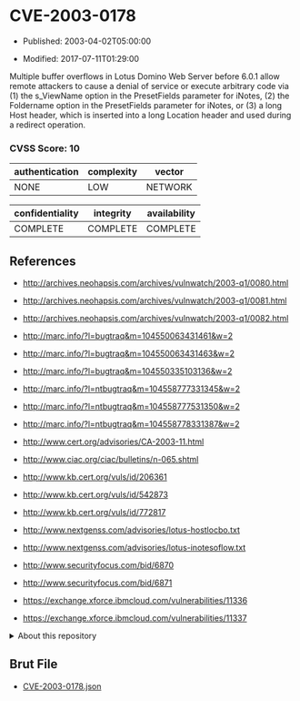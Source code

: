 # CVE-2003-0178

- Published: 2003-04-02T05:00:00

- Modified: 2017-07-11T01:29:00

Multiple buffer overflows in Lotus Domino Web Server before 6.0.1 allow remote attackers to cause a denial of service or execute arbitrary code via (1) the s_ViewName option in the PresetFields parameter for iNotes, (2) the Foldername option in the PresetFields parameter for iNotes, or (3) a long Host header, which is inserted into a long Location header and used during a redirect operation.

### CVSS Score: **10**

| authentication | complexity | vector |
| --- | --- | --- |
| NONE | LOW | NETWORK |

| confidentiality | integrity | availability |
| --- | --- | --- |
| COMPLETE | COMPLETE | COMPLETE |

## References

* http://archives.neohapsis.com/archives/vulnwatch/2003-q1/0080.html

* http://archives.neohapsis.com/archives/vulnwatch/2003-q1/0081.html

* http://archives.neohapsis.com/archives/vulnwatch/2003-q1/0082.html

* http://marc.info/?l=bugtraq&m=104550063431461&w=2

* http://marc.info/?l=bugtraq&m=104550063431463&w=2

* http://marc.info/?l=bugtraq&m=104550335103136&w=2

* http://marc.info/?l=ntbugtraq&m=104558777331345&w=2

* http://marc.info/?l=ntbugtraq&m=104558777531350&w=2

* http://marc.info/?l=ntbugtraq&m=104558778331387&w=2

* http://www.cert.org/advisories/CA-2003-11.html

* http://www.ciac.org/ciac/bulletins/n-065.shtml

* http://www.kb.cert.org/vuls/id/206361

* http://www.kb.cert.org/vuls/id/542873

* http://www.kb.cert.org/vuls/id/772817

* http://www.nextgenss.com/advisories/lotus-hostlocbo.txt

* http://www.nextgenss.com/advisories/lotus-inotesoflow.txt

* http://www.securityfocus.com/bid/6870

* http://www.securityfocus.com/bid/6871

* https://exchange.xforce.ibmcloud.com/vulnerabilities/11336

* https://exchange.xforce.ibmcloud.com/vulnerabilities/11337

<details>
<summary>About this repository</summary> 

  This repository is part of the project [Live Hack CVE](https://github.com/Live-Hack-CVE). Main website can be found [www.live-hack.org](https://www.live-hack.org) 
  
  Made by [Sn0wAlice](https://github.com/Sn0wAlice) for the people that care about security and need to have a feed of the latest CVEs. Hope you enjoy it, don't forget to star the repo and follow me on [Twitter](https://twitter.com/Sn0wAlice) and [Github](https://github.com/Sn0wAlice). And that is my [personnal website](https://www.alice-snow.me/)

  - [Home Page](https://github.com/Live-Hack-CVE)
  - [Framework](https://github.com/Live-Hack-CVE/cve-framework)
  - [CVE database](https://github.com/Live-Hack-CVE/full_database)
  - [Changelog](https://github.com/Live-Hack-CVE/Changelog)
</details>

## Brut File

* [CVE-2003-0178.json](https://raw.githubusercontent.com/Live-Hack-CVE/full_database/main/cves/2003/CVE-2003-0178.json)


